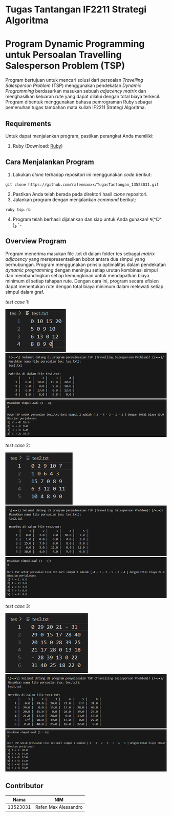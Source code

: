 # Tugas Tantangan IF2211 Strategi Algoritma
# Program Dynamic Programming untuk Persoalan Travelling Salesperson Problem (TSP)

Program bertujuan untuk mencari solusi dari persoalan _Travelling Salesperson Problem_ (TSP) menggunakan pendekatan _Dynamic Programming_ berdasarkan masukan sebuah _adjacency matrix_ dan menghasilkan keluaran rute yang dapat dilalui dengan total biaya terkecil. Program dibentuk menggunakan bahasa pemrograman Ruby sebagai pemenuhan tugas tambahan mata kuliah IF2211 Strategi Algoritma.

## Requirements
Untuk dapat menjalankan program, pastikan perangkat Anda memiliki:
1. Ruby (Download: [Ruby](https://www.ruby-lang.org/en/))

## Cara Menjalankan Program
1. Lakukan _clone_ terhadap repositori ini menggunakan _code_ berikut:
```shell
git clone https://github.com/rafenmaxxx/TugasTantangan_13523031.git
```
2. Pastikan Anda telah berada pada direktori hasil _clone_ repositori.
3. Jalankan program dengan menjalankan _command_ berikut:
```shell
ruby tsp.rb
```
4. Program telah berhasil dijalankan dan siap untuk Anda gunakan! ٩(^ᗜ^ )و ´-

## Overview Program
Program menerima masukan file .txt di dalam folder tes sebagai _matrix adjacency_ yang merepresentasikan bobot antara dua simpul yang berhubungan. Program menggunakan prinsip optimalitas dalam pendekatan _dynamic programming_ dengan meninjau setiap urutan kombinasi simpul dan membandingkan setiap kemungkinan untuk mendapatkan biaya minimum di setiap tahapan rute. Dengan cara ini, program secara efisien dapat menentukan rute dengan total biaya minimum dalam melewati setiap simpul dalam graf.

_test case_ 1:

![](images/tes1.png)
![](images/tes1baca.png)
![](images/tes1hasil.png)

_test case_ 2:

![](images/tes2.png)
![](images/tes2baca.png)
![](images/tes2hasil.png)

_test case_ 3:

![](images/tes3.png)
![](images/tes3baca.png)
![](images/tes3hasil.png)

## Contributor
| Nama | NIM |
|------|-----|
| 13523031 | Rafen Max Alessandro |
